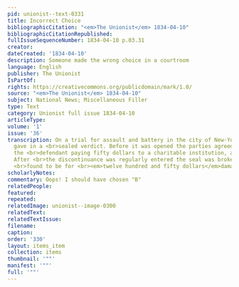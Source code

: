 ```yaml
---
pid: unionist--text-0331
title: Incorrect Choice
bibliographicCitation: "<em>The Unionist</em> 1834-04-10"
bibliographicCitationRepublished: 
fullIssueSequenceNumber: 1834-04-10 p.03.31
creator: 
dateCreated: '1834-04-10'
description: Someone made the wrong choice in a courtroom
language: English
publisher: The Unionist
IsPartOf: 
rights: https://creativecommons.org/publicdomain/mark/1.0/
source: "<em>The Unionist</em> 1834-04-10"
subject: National News; Miscellaneous Filler
type: Text
category: Unionist full issue 1834-04-10
articleType: 
volume: '1'
issue: '36'
transcription: On a trial for assault and battery in the city of New-York, the jury
  gave in a <br>sealed verdict. Before it was opened the parties agreed to discontinue,
  the <br>defendant paying fifty dollars to a charitable institution, and all costs.
  After <br>the discontinuance was regularly entered the seal was broken and the verdict
  <br>found to be for <br><em>twelve hundred and fifty dollars</em>damages. <br>
scholarlyNotes: 
commentary: Oops! I should have chosen "B"
relatedPeople: 
featured: 
repeated: 
relatedImage: unionist--image-0300
relatedText: 
relatedTextIssue: 
filename: 
caption: 
order: '330'
layout: items_item
collection: items
thumbnail: '""'
manifest: '""'
full: '""'
---
```

